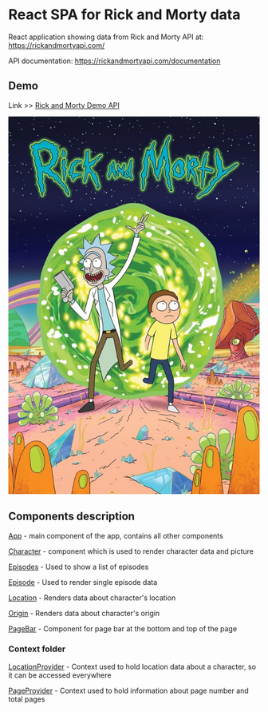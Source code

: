 # React SPA for Rick and Morty data

React application showing data from Rick and Morty API at: https://rickandmortyapi.com/

API documentation: https://rickandmortyapi.com/documentation

## Demo

Link >> [Rick and Morty Demo API](https://deluxe-torte-f99f65.netlify.app/)

![1.png](https://raw.githubusercontent.com/balsa-asanovic/rebrandly-rick-and-morty/master/src/assets/RickAndMorty.jpg)

## Components description

[App](https://github.com/balsa-asanovic/rebrandly-rick-and-morty/blob/master/src/App.js) - main component of the app, contains all other components

[Character](https://github.com/balsa-asanovic/rebrandly-rick-and-morty/blob/master/src/components/Character/Character.js) - component which is used to render character data and picture

[Episodes](https://github.com/balsa-asanovic/rebrandly-rick-and-morty/blob/master/src/components/Episodes/Episodes.js) - Used to show a list of episodes

[Episode](https://github.com/balsa-asanovic/rebrandly-rick-and-morty/blob/master/src/components/Episodes/Episode/Episode.js) - Used to render single episode data

[Location](https://github.com/balsa-asanovic/rebrandly-rick-and-morty/blob/master/src/components/Location/Location.js) - Renders data about character's location

[Origin](https://github.com/balsa-asanovic/rebrandly-rick-and-morty/blob/master/src/components/Origin/Origin.js) - Renders data about character's origin

[PageBar](https://github.com/balsa-asanovic/rebrandly-rick-and-morty/blob/master/src/components/PageBar/PageBar.js) - Component for page bar at the bottom and top of the page

### Context folder

[LocationProvider](https://github.com/balsa-asanovic/rebrandly-rick-and-morty/blob/master/src/context/LocationProvider.js) - Context used to hold location data about a character, so it can be accessed everywhere

[PageProvider](https://github.com/balsa-asanovic/rebrandly-rick-and-morty/blob/master/src/context/PageProvider.js) - Context used to hold information about page number and total pages
